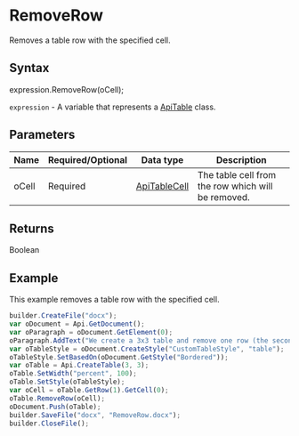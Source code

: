 # RemoveRow

Removes a table row with the specified cell.

## Syntax

expression.RemoveRow(oCell);

`expression` - A variable that represents a [ApiTable](../ApiTable.md) class.

## Parameters

| **Name** | **Required/Optional** | **Data type** | **Description** |
| ------------- | ------------- | ------------- | ------------- |
| oCell | Required | [ApiTableCell](../../ApiTableCell/ApiTableCell.md) | The table cell from the row which will be removed. |

## Returns

Boolean

## Example

This example removes a table row with the specified cell.

```javascript
builder.CreateFile("docx");
var oDocument = Api.GetDocument();
var oParagraph = oDocument.GetElement(0);
oParagraph.AddText("We create a 3x3 table and remove one row (the second one), so that it becomes 3x2:");
var oTableStyle = oDocument.CreateStyle("CustomTableStyle", "table");
oTableStyle.SetBasedOn(oDocument.GetStyle("Bordered"));
var oTable = Api.CreateTable(3, 3);
oTable.SetWidth("percent", 100);
oTable.SetStyle(oTableStyle);
var oCell = oTable.GetRow(1).GetCell(0);
oTable.RemoveRow(oCell);
oDocument.Push(oTable);
builder.SaveFile("docx", "RemoveRow.docx");
builder.CloseFile();
```